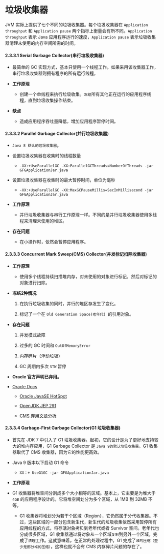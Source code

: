 # 垃圾收集器

JVM 实际上提供了七个不同的垃圾收集器。每个垃圾收集器在 `Application throughput` 和 `Application pause` 两个指标上衡量会有所不同。`Application throughput`  表示 Java 应用程序运行的速度，`Application pause` 表示垃圾收集器清理未使用的内存空间所需的时间。

#### 2.3.3.1 Serial Garbage Collector(串行垃圾收集器)

-   最简单的 GC 实现方式，基本只使用一个线程工作。如果采用该收集器工作，串行垃圾收集器则拥有程序的所有运行线程。

-   **工作原理**

    -   创建一个单线程来执行垃圾收集。`冻结`所有其他正在运行的应用程序线程，直到垃圾收集操作结束。
    
-   **缺点**

    -   造成应用程序吞吐量降低，增加应用程序暂停时间。

#### 2.3.3.2 **Parallel Garbage Collector(并行垃圾收集器)**

-   `Java 8 默认的垃圾收集器`。

-   设置垃圾收集器在收集时的线程数量

    -   `-XX:+UseParallelGC -XX:ParallelGCThreads=NumberOfThreads -jar GFGApplicationJar.java`
    
-   设置垃圾收集器在收集时的最大暂停时间，单位为毫秒

    -   `-XX:+UseParallelGC -XX:MaxGCPauseMillis=SecInMillisecond -jar GFGApplicationJar.java`
    
-   **工作原理**

    -   并行垃圾收集器与串行工作原理一样。不同的是并行垃圾收集器使用多线程来清理未使用的堆区。
    
-   **存在问题**

    -   在小操作时，依然会暂停应用程序。

#### 2.3.3.3 Concurrent Mark Sweep(CMS) Collector(并发标记扫除收集器)

-   **工作原理**

    -   使用多个线程持续扫描堆内存，对未使用的对象进行标记，然后对标记的对象进行扫除。
    
-   **冻结2种情况**

    1.  在执行垃圾收集的同时，并行的堆区存发生了变化。
    
    2.  标记了一个在 `Old Generation Space(老年代) `的引用对象。
    
-   **存在问题**

    1.  并发模式故障
    
    2.  过多的 GC 时间和 `OutOfMemoryError`
    
    3.  内存碎片（浮动垃圾）
    
    4.  GC 周期内多次 `STW` 暂停
    
-   **Oracle 官方声明已弃用。**
-   [Oracle Docs](https://docs.oracle.com/javase/8/docs/technotes/guides/vm/gctuning/cms.html)
  
    -   [Oracle JavaSE HotSpot](https://docs.oracle.com/en/java/javase/11/gctuning/concurrent-mark-sweep-cms-collector.html#GUID-FF8150AC-73D9-4780-91DD-148E63FA1BFF)
    
    -   [OpenJDK  JEP 291](https://openjdk.java.net/jeps/291)
    
    -   [CMS 弃用文章分析](https://www.linkedin.com/pulse/jvm-why-cms-garbage-collector-deprecating-kunal-saxena)

#### 2.3.3.4 Garbage-First Garbage Collector(G1 垃圾收集器)

-   首先在 JDK 7 中引入了 G1 垃圾收集器。起初，它的设计是为了更好地支持较大的堆内存应用，G1 Garbage Collector 是 `Java 9的默认垃圾收集器`。G1 收集器取代了 CMS 收集器，因为它的性能更高效。

-   Java 9 版本以下启动 G1 命令

    -   `XX：+ UseG1GC -jar GFGApplicationJar.java`
    
-   **工作原理**
-   G1 收集器将堆空间分割成多个大小相等的区域。基本上，它主要是为堆大于 `4GB` 的应用程序设计的。它将堆空间划分为多个区域，从 1MB 到 32MB 不等。
  
    -   G1 收集器将堆划分为若干个区域（Region），它仍然属于分代收集器。不过，这些区域的一部分包含新生代，新生代的垃圾收集依然采用暂停所有应用线程的方式，将存活对象拷贝到老年代或者 Survivor 空间。老年代也分成很多区域，G1 收集器通过将对象从一个区域`复制`到另外一个区域，完成了`清理`工作。这就意味着，在正常的处理过程中，G1 完成了`堆的压缩（至少是部分堆的压缩）`，这样也就不会有 CMS 内存碎片问题的存在了。
